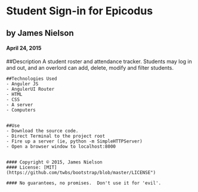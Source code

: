 # Student Sign-in for Epicodus
## by James Nielson
#### April 24, 2015

##Description
A student roster and attendance tracker.  Students may log in and out, and an overlord can add, delete, modify and filter students.


    ##Technologies Used
    - Anguler JS
    - AngulerUI Router
    - HTML
    - CSS
    - A server
    - Computers


    ##Use
    - Download the source code.
    - Direct Terminal to the project root
    - Fire up a server (ie, python -m SimpleHTTPServer)
    - Open a browser window to localhost:8000


    #### Copyright © 2015, James Nielson
    #### License: [MIT](https://github.com/twbs/bootstrap/blob/master/LICENSE")

    #### No guarantees, no promises.  Don't use it for 'evil'.
